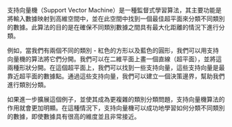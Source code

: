 支持向量機（Support Vector Machine）是一種監督式學習算法，其主要功能是將輸入數據映射到高維空間中，並在此空間中找到一個最佳超平面來分類不同類別的數據。此算法的目的是在確保不同類別數據之間具有最大化距離的情況下進行分類。

例如，當我們有兩個不同的類別 - 紅色的方形以及藍色的圓形，我們可以用支持向量機的算法將它們分開。我們可以在二維平面上畫一個直線（超平面），並將這兩種形狀分開。在這個超平面上，我們可以找到一些支持向量，這些支持向量是最靠近超平面的數據點。通過這些支持向量，我們可以建立一個決策邊界，幫助我們進行類別分類。

如果進一步擴展這個例子，並使其成為更複雜的類別分類問題，支持向量機算法的作用就會更加明顯。在這種情況下，支持向量機可以成功地學習如何分類不同類別的數據，即使數據具有很高的維度並且非常接近。